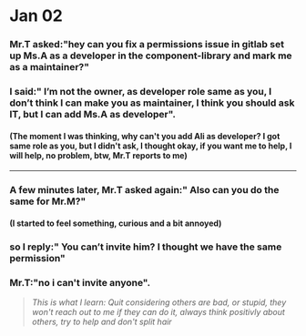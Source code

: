 # Jan 02

### Mr.T asked:"hey can you fix a permissions issue in gitlab set up Ms.A as a developer in the component-library and mark me as a maintainer?"

### I said:" I’m not the owner, as developer role same as you, I don’t think I can make you as maintainer, I think you should ask IT, but I can add Ms.A as developer".

#### (The moment I was thinking, why can't you add Ali as developer? I got same role as you, but I didn't ask, I thought okay, if you want me to help, I will help, no problem, btw, Mr.T reports to me)

-------------

### A few minutes later, Mr.T asked again:" Also can you do the same for Mr.M?"
 

#### (I started to feel something, curious and a bit annoyed)
### so I reply:" You can’t invite him? I thought we have the same permission"
### Mr.T:"no i can't invite anyone".

> *This is what I learn: Quit considering others are bad, or stupid, they won't reach out to me if they can do it, always think positivly about others, try to help and don't split hair*
